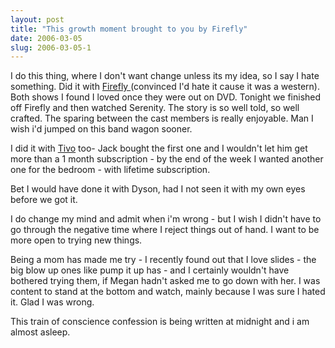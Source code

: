 ```yaml
---
layout: post
title: "This growth moment brought to you by Firefly"
date: 2006-03-05
slug: 2006-03-05-1
---
```


I do this thing, where I don&apos;t want change unless its my idea, so I say I hate something.  Did it with  [ Firefly ](http://www.imdb.com/title/tt0303461/) (convinced I&apos;d hate it cause it was a western).  Both shows I found I loved once they were out on DVD.    Tonight we finished off Firefly and then watched Serenity.  The story is so well told, so well crafted.  The sparing between the cast members is really enjoyable.  Man I wish i&apos;d jumped on this band wagon sooner.

I did it with  [Tivo](http://www.tivo.com)  too- Jack bought the first one and I wouldn&apos;t let him get more than a 1 month subscription - by the end of the week I wanted another one for the bedroom - with lifetime subscription.  

Bet I would have done it with Dyson, had I not seen it with my own eyes before we got it.

I do change my mind and admit when i&apos;m wrong - but I wish I didn&apos;t have to go through the negative time where I reject things out of hand.  I want to be more open to trying new things.

Being a mom has made me try - I recently found out that I love slides -  the big blow up ones like pump it up has - and I certainly wouldn&apos;t have bothered trying them, if Megan hadn&apos;t asked me to go down with her.  I was content to stand at the bottom and watch, mainly because I was sure I hated it.  Glad I was wrong.

This train of conscience confession is being written at midnight and i am almost asleep.

